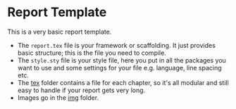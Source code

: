 
Report Template
===============

This is a very basic report template.  

* The `report.tex` file is your framework or scaffolding. It just provides basic structure; this is the file you need to compile.  
* The `style.sty` file is your style file, here you put in all the packages you want to use and some settings for your file e.g. language, line spacing etc.  
* The [tex](tex) folder contains a file for each chapter, so it's all modular and still easy to handle if your report gets very long.  
* Images go in the [img](img) folder.  


